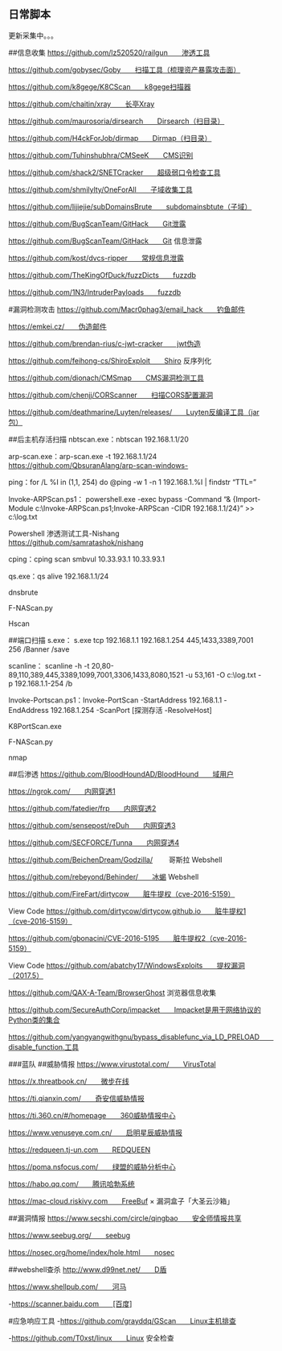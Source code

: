 
<body marginheight="0"><h2>日常脚本</h2>
<p>更新采集中。。。


</p>
</body></html>

##信息收集
https://github.com/lz520520/railgun　　渗透工具

https://github.com/gobysec/Goby　　扫描工具（梳理资产暴露攻击面）

https://github.com/k8gege/K8CScan　　k8gege扫描器

https://github.com/chaitin/xray　　长亭Xray

https://github.com/maurosoria/dirsearch　　Dirsearch（扫目录）

https://github.com/H4ckForJob/dirmap　　Dirmap（扫目录）

https://github.com/Tuhinshubhra/CMSeeK　　CMS识别

https://github.com/shack2/SNETCracker　　超级弱口令检查工具

 

https://github.com/shmilylty/OneForAll　　子域收集工具

https://github.com/lijiejie/subDomainsBrute　　subdomainsbtute（子域）

 

https://github.com/BugScanTeam/GitHack　　Git泄露

https://github.com/BugScanTeam/GitHack　　Git 信息泄露

https://github.com/kost/dvcs-ripper　　常规信息泄露

 

https://github.com/TheKingOfDuck/fuzzDicts　　fuzzdb

https://github.com/1N3/IntruderPayloads　　fuzzdb

 

#漏洞检测攻击
https://github.com/Macr0phag3/email_hack　　钓鱼邮件

https://emkei.cz/　　伪造邮件

https://github.com/brendan-rius/c-jwt-cracker　　jwt伪造

https://github.com/feihong-cs/ShiroExploit　　Shiro 反序列化

https://github.com/dionach/CMSmap　　CMS漏洞检测工具

https://github.com/chenjj/CORScanner　　扫描CORS配置漏洞

https://github.com/deathmarine/Luyten/releases/　　Luyten反编译工具（jar包）

 

##后主机存活扫描
nbtscan.exe：nbtscan 192.168.1.1/20

arp-scan.exe：arp-scan.exe -t 192.168.1.1/24　　https://github.com/QbsuranAlang/arp-scan-windows-

ping：for /L %I in (1,1, 254) do @ping -w 1 -n 1 192.168.1.%I | findstr “TTL=”

Invoke-ARPScan.ps1： powershell.exe -exec bypass -Command “& {Import-Module c:\Invoke-ARPScan.ps1;Invoke-ARPScan -CIDR 192.168.1.1/24}” >> c:\log.txt

Powershell 渗透测试工具-Nishang　　https://github.com/samratashok/nishang

cping：cping scan smbvul 10.33.93.1 10.33.93.1

qs.exe：qs alive 192.168.1.1/24

dnsbrute

F-NAScan.py

Hscan

 

##端口扫描
s.exe： s.exe tcp 192.168.1.1 192.168.1.254 445,1433,3389,7001 256 /Banner /save

scanline： scanline -h -t 20,80-89,110,389,445,3389,1099,7001,3306,1433,8080,1521 -u 53,161 -O c:\log.txt -p 192.168.1.1-254 /b

Invoke-Portscan.ps1：Invoke-PortScan -StartAddress 192.168.1.1 -EndAddress 192.168.1.254 -ScanPort [探测存活 -ResolveHost]

K8PortScan.exe

F-NAScan.py

nmap

 

##后渗透
https://github.com/BloodHoundAD/BloodHound　　域用户

https://ngrok.com/　　内网穿透1

https://github.com/fatedier/frp　　内网穿透2

https://github.com/sensepost/reDuh　　内网穿透3

https://github.com/SECFORCE/Tunna　　内网穿透4

https://github.com/BeichenDream/Godzilla/ 　　哥斯拉 Webshell

https://github.com/rebeyond/Behinder/　　冰蝎 Webshell

https://github.com/FireFart/dirtycow　　脏牛提权（cve-2016-5159）

 View Code
https://github.com/dirtycow/dirtycow.github.io　　脏牛提权1（cve-2016-5159）

https://github.com/gbonacini/CVE-2016-5195　　脏牛提权2（cve-2016-5159）

 View Code
https://github.com/abatchy17/WindowsExploits　　提权漏洞（2017.5）

https://github.com/QAX-A-Team/BrowserGhost      浏览器信息收集

https://github.com/SecureAuthCorp/impacket　　Impacket是用于网络协议的Python类的集合

https://github.com/yangyangwithgnu/bypass_disablefunc_via_LD_PRELOAD　　disable_function.工具

 

 

###蓝队
##威胁情报
https://www.virustotal.com/　　VirusTotal

https://x.threatbook.cn/　　微步在线

https://ti.qianxin.com/　　奇安信威胁情报

https://ti.360.cn/#/homepage　　360威胁情报中心

https://www.venuseye.com.cn/　　启明星辰威胁情报

https://redqueen.tj-un.com　　REDQUEEN

https://poma.nsfocus.com/　　绿盟的威胁分析中心

https://habo.qq.com/　　腾讯哈勃系统

https://mac-cloud.riskivy.com　　FreeBuf × 漏洞盒子「大圣云沙箱」

 

##漏洞情报
https://www.secshi.com/circle/qingbao　　安全师情报共享

https://www.seebug.org/　　seebug

https://nosec.org/home/index/hole.html　　nosec

 

##webshell查杀
http://www.d99net.net/　　D盾 

https://www.shellpub.com/　　河马

-https://scanner.baidu.com　　[百度]

 

 

#应急响应工具
-https://github.com/grayddq/GScan　　Linux主机排查

-https://github.com/T0xst/linux　　Linux 安全检查

